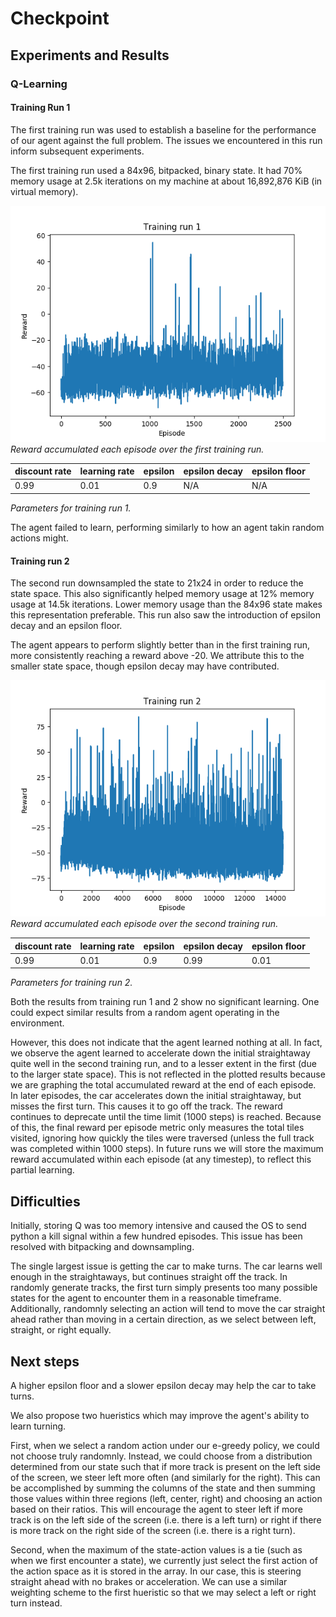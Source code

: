 
# Checkpoint

## Experiments and Results

### Q-Learning

#### Training Run 1

The first training run was used to establish a baseline for the performance of our agent against the full problem. The issues we encountered in this run inform subsequent experiments.

The first training run used a 84x96, bitpacked, binary state. It had 70% memory usage at 2.5k iterations on my machine at about 16,892,876 KiB (in virtual memory).

![run_1_rewards](run_1_rewards.png)
*Reward accumulated each episode over the first training run.*

| discount rate | learning rate | epsilon | epsilon decay | epsilon floor |
|--|--|--|--|--|
| 0.99 | 0.01 | 0.9 | N/A | N/A |
*Parameters for training run 1.*

The agent failed to learn, performing similarly to how an agent takin random actions might.

#### Training run 2

The second run downsampled the state to 21x24 in order to reduce the state space.
This also significantly helped memory usage at 12% memory usage at 14.5k iterations.
Lower memory usage than the 84x96 state makes this representation preferable.
This run also saw the introduction of epsilon decay and an epsilon floor.

The agent appears to perform slightly better than in the first training run, more consistently reaching a reward above -20. We attribute this to the smaller state space, though epsilon decay may have contributed. 

![run_2_rewards](run_2_rewards.png)
*Reward accumulated each episode over the second training run.*

| discount rate | learning rate | epsilon | epsilon decay | epsilon floor |
|--|--|--|--|--|
| 0.99 | 0.01 | 0.9 | 0.99 | 0.01 |
*Parameters for training run 2.*

Both the results from training run 1 and 2 show no significant learning. One could expect similar results from a random agent operating in the environment.

However, this does not indicate that the agent learned nothing at all.
In fact, we observe the agent learned to accelerate down the initial straightaway quite well in the second training run, and to a lesser extent in the first (due to the larger state space).
This is not reflected in the plotted results because we are graphing the total accumulated reward at the end of each episode.
In later episodes, the car accelerates down the initial straightaway, but misses the first turn.
This causes it to go off the track.
The reward continues to deprecate until the time limit (1000 steps) is reached.
Because of this, the final reward per episode metric only measures the total tiles visited, ignoring how quickly the tiles were traversed (unless the full track was completed within 1000 steps). In future runs we will store the maximum reward accumulated within each episode (at any timestep), to reflect this partial learning.

## Difficulties

Initially, storing Q was too memory intensive and caused the OS to send python a kill signal within a few hundred episodes.
This issue has been resolved with bitpacking and downsampling.

The single largest issue is getting the car to make turns.
The car learns well enough in the straightaways, but continues straight off the track.
In randomly generate tracks, the first turn simply presents too many possible states for the agent to encounter them in a reasonable timeframe.
Additionally, randomnly selecting an action will tend to move the car straight ahead rather than moving in a certain direction, as we select between left, straight, or right equally. 

## Next steps

A higher epsilon floor and a slower epsilon decay may help the car to take turns.

We also propose two hueristics which may improve the agent's ability to learn turning.

First, when we select a random action under our e-greedy policy, we could not choose truly randomnly.
Instead, we could choose from a distribution determined from our state such that if more track is present on the left side of the screen, we steer left more often (and similarly for the right).
This can be accomplished by summing the columns of the state and then summing those values within three regions (left, center, right) and choosing an action based on their ratios.
This will encourage the agent to steer left if more track is on the left side of the screen (i.e. there is a left turn) or right if there is more track on the right side of the screen (i.e. there is a right turn).

Second, when the maximum of the state-action values is a tie (such as when we first encounter a state), we currently just select the first action of the action space as it is stored in the array.
In our case, this is steering straight ahead with no brakes or acceleration.
We can use a similar weighting scheme to the first hueristic so that we may select a left or right turn instead.

